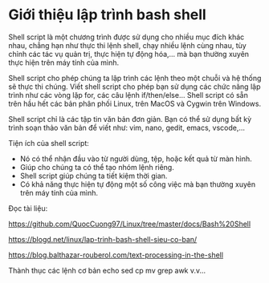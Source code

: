 # Giới thiệu lập trình bash shell

Shell script là một chương trình được sử dụng cho nhiều mục đích khác nhau, chẳng hạn như thực thi lệnh shell, chạy nhiều lệnh cùng nhau, tùy chỉnh các tác vụ quản trị, thực hiện tự động hóa,... mà bạn thường xuyên thực hiện trên máy tính của mình.

Shell script cho phép chúng ta lập trình các lệnh theo một chuỗi và hệ thống sẽ thực thi chúng. Viết shell script cho phép bạn sử dụng các chức năng lập trình như các vòng lặp for, các câu lệnh if/then/else... Shell script có sẵn trên hầu hết các bản phân phối Linux, trên MacOS và Cygwin trên Windows.

Shell script chỉ là các tập tin văn bản đơn giản. Bạn có thể sử dụng bất kỳ trình soạn thảo văn bản để viết như: vim, nano, gedit, emacs, vscode,...

Tiện ích của shell script:

- Nó có thể nhận đầu vào từ người dùng, tệp, hoặc kết quả từ màn hình.
- Giúp cho chúng ta có thể tạo nhóm lệnh riêng.
- Shell script giúp chúng ta tiết kiệm thời gian.
- Có khả năng thực hiện tự động một số công việc mà bạn thường xuyên trên máy tính của mình.

Đọc tài liệu:

https://github.com/QuocCuong97/Linux/tree/master/docs/Bash%20Shell

https://blogd.net/linux/lap-trinh-bash-shell-sieu-co-ban/

https://blog.balthazar-rouberol.com/text-processing-in-the-shell

Thành thục các lệnh cơ bản
echo
sed
cp
mv
grep
awk
v.v...


